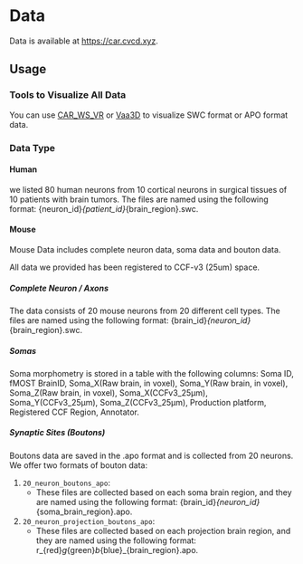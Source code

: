 # Data

Data is available at <https://car.cvcd.xyz>.

## Usage

### Tools to Visualize All Data

You can use [CAR_WS_VR](https://github.com/neurogeom/CAR/releases/tag/v1.0.0) or [Vaa3D](https://github.com/Vaa3D/release) to visualize SWC format or APO format data.

### Data Type

#### Human

we listed 80 human neurons from 10 cortical neurons in surgical tissues of 10 patients  with brain tumors. The files are named using the following format: {neuron_id}_{patient_id}_{brain_region}.swc.

#### Mouse

Mouse Data includes complete neuron data, soma data and bouton data.

All data we provided has been registered to CCF-v3 (25um) space.

##### Complete Neuron / Axons

The data consists of 20 mouse neurons from 20 different cell types. The files are named using the following format: {brain_id}*{neuron_id}*{brain_region}.swc.

##### Somas

Soma morphometry is stored in a table with the following columns: Soma ID, fMOST BrainID, Soma_X(Raw brain, in voxel), Soma_Y(Raw brain, in voxel), Soma_Z(Raw brain, in voxel), Soma_X(CCFv3_25µm), Soma_Y(CCFv3_25µm), Soma_Z(CCFv3_25µm), Production platform, Registered CCF Region, Annotator.

##### Synaptic Sites (Boutons)

Boutons data are saved in the .apo format and is collected from 20 neurons. We offer two formats of bouton data:

1. `20_neuron_boutons_apo`:
   - These files are collected based on each soma brain region, and they are named using the following format: {brain_id}*{neuron_id}*{soma_brain_region}.apo.
2. `20_neuron_projection_boutons_apo`:
   - These files are collected based on each projection brain region, and they are named using the following format: r_{red}_g_{green}_b_{blue}_{brain_region}.apo.

